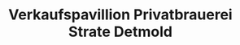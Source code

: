 ---
title: "Verkaufspavillion Privatbrauerei Strate Detmold"
url: /detmold/verkaufspavillion-privatbrauerei-strate-detmold/
shop: Getränke
---